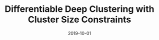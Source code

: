 ---
title: "Differentiable Deep Clustering with Cluster Size Constraints"
collection: publications
permalink: /publications/2019-10-01-Differentiable-Deep-Clustering-with-Cluster-Size-Constraints
date: 2019-10-01
paperurl: 'https://doi.org/10.48550/arXiv.1910.09036'
citation: 'A.&nbsp;Genevay, G.&nbsp;Dulac<span class="bibtex-protected">-</span>Arnold, &amp; J.-P. Vert.
Differentiable deep clustering with cluster size constraints.
Technical Report arXiv 1910.09036, 2019.'
---